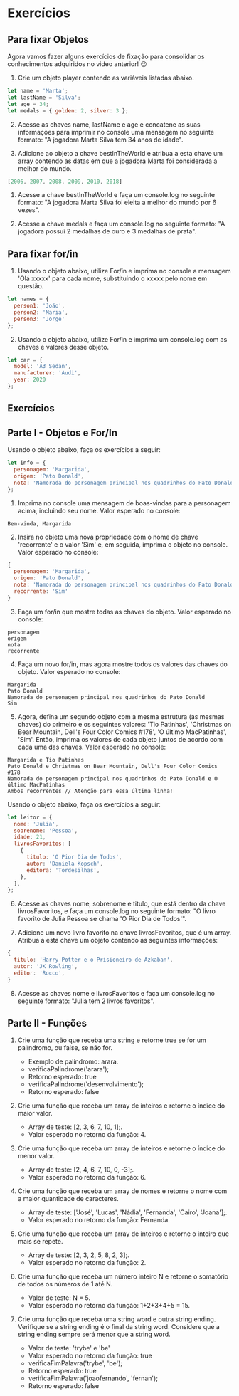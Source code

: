 # Exercícios

## Para fixar Objetos

Agora vamos fazer alguns exercícios de fixação para consolidar os conhecimentos adquiridos no video anterior! 😉

1. Crie um objeto player contendo as variáveis listadas abaixo.
```javascript
let name = 'Marta';
let lastName = 'Silva';
let age = 34;
let medals = { golden: 2, silver: 3 };
```
2. Acesse as chaves name, lastName e age e concatene as suas informações para imprimir no console uma mensagem no seguinte formato: "A jogadora Marta Silva tem 34 anos de idade".

3. Adicione ao objeto a chave bestInTheWorld e atribua a esta chave um array contendo as datas em que a jogadora Marta foi considerada a melhor do mundo.
```javascript
[2006, 2007, 2008, 2009, 2010, 2018]
```

1. Acesse a chave bestInTheWorld e faça um console.log no seguinte formato: "A jogadora Marta Silva foi eleita a melhor do mundo por 6 vezes".

2. Acesse a chave medals e faça um console.log no seguinte formato: "A jogadora possui 2 medalhas de ouro e 3 medalhas de prata".

## Para fixar for/in

1. Usando o objeto abaixo, utilize For/in e imprima no console a mensagem 'Olá xxxxx' para cada nome, substituindo o xxxxx pelo nome em questão.
```javascript
let names = {
  person1: 'João',
  person2: 'Maria',
  person3: 'Jorge' 
};
```

2. Usando o objeto abaixo, utilize For/in e imprima um console.log com as chaves e valores desse objeto.
```javascript
let car = {
  model: 'A3 Sedan',
  manufacturer: 'Audi',
  year: 2020
};
```

## Exercícios
## Parte I - Objetos e For/In

Usando o objeto abaixo, faça os exercícios a seguir:
```javascript
let info = {
  personagem: 'Margarida',
  origem: 'Pato Donald',
  nota: 'Namorada do personagem principal nos quadrinhos do Pato Donald',
};
```

1. Imprima no console uma mensagem de boas-vindas para a personagem acima, incluindo seu nome. Valor esperado no console:
```
Bem-vinda, Margarida
```

2. Insira no objeto uma nova propriedade com o nome de chave 'recorrente' e o valor 'Sim' e, em seguida, imprima o objeto no console. Valor esperado no console:
```javascript
{
  personagem: 'Margarida',
  origem: 'Pato Donald',
  nota: 'Namorada do personagem principal nos quadrinhos do Pato Donald',
  recorrente: 'Sim'
}
```

3. Faça um for/in que mostre todas as chaves do objeto. Valor esperado no console:
```
personagem
origem
nota
recorrente
```

4. Faça um novo for/in, mas agora mostre todos os valores das chaves do objeto. Valor esperado no console:
```
Margarida
Pato Donald
Namorada do personagem principal nos quadrinhos do Pato Donald
Sim
```

5. Agora, defina um segundo objeto com a mesma estrutura (as mesmas chaves) do primeiro e os seguintes valores: 'Tio Patinhas', 'Christmas on Bear Mountain, Dell's Four Color Comics #178', 'O último MacPatinhas', 'Sim'. Então, imprima os valores de cada objeto juntos de acordo com cada uma das chaves. Valor esperado no console:
```
Margarida e Tio Patinhas
Pato Donald e Christmas on Bear Mountain, Dell's Four Color Comics #178
Namorada do personagem principal nos quadrinhos do Pato Donald e O último MacPatinhas
Ambos recorrentes // Atenção para essa última linha!
```

Usando o objeto abaixo, faça os exercícios a seguir:
```javascript
let leitor = {
  nome: 'Julia',
  sobrenome: 'Pessoa',
  idade: 21,
  livrosFavoritos: [
    {
      titulo: 'O Pior Dia de Todos',
      autor: 'Daniela Kopsch',
      editora: 'Tordesilhas',
    },
  ],
};
```

6. Acesse as chaves nome, sobrenome e titulo, que está dentro da chave livrosFavoritos, e faça um console.log no seguinte formato: "O livro favorito de Julia Pessoa se chama 'O Pior Dia de Todos'".

7. Adicione um novo livro favorito na chave livrosFavoritos, que é um array. Atribua a esta chave um objeto contendo as seguintes informações:
```javascript
{
  titulo: 'Harry Potter e o Prisioneiro de Azkaban',
  autor: 'JK Rowling',
  editor: 'Rocco',
}
```

8. Acesse as chaves nome e livrosFavoritos e faça um console.log no seguinte formato: "Julia tem 2 livros favoritos".


## Parte II - Funções

1. Crie uma função que receba uma string e retorne true se for um palíndromo, ou false, se não for.
   * Exemplo de palíndromo: arara.
   * verificaPalindrome('arara');
   * Retorno esperado: true
   * verificaPalindrome('desenvolvimento');
   * Retorno esperado: false

2. Crie uma função que receba um array de inteiros e retorne o índice do maior valor.
   * Array de teste: [2, 3, 6, 7, 10, 1];.
   * Valor esperado no retorno da função: 4.

3. Crie uma função que receba um array de inteiros e retorne o índice do menor valor.
   * Array de teste: [2, 4, 6, 7, 10, 0, -3];.
   * Valor esperado no retorno da função: 6.

4. Crie uma função que receba um array de nomes e retorne o nome com a maior quantidade de caracteres.
   * Array de teste: ['José', 'Lucas', 'Nádia', 'Fernanda', 'Cairo', 'Joana'];.
   * Valor esperado no retorno da função: Fernanda.

5. Crie uma função que receba um array de inteiros e retorne o inteiro que mais se repete.
   * Array de teste: [2, 3, 2, 5, 8, 2, 3];.
   * Valor esperado no retorno da função: 2.

6. Crie uma função que receba um número inteiro N e retorne o somatório de todos os números de 1 até N.
   * Valor de teste: N = 5.
   * Valor esperado no retorno da função: 1+2+3+4+5 = 15.

7. Crie uma função que receba uma string word e outra string ending. Verifique se a string ending é o final da string word. Considere que a string ending sempre será menor que a string word.
   * Valor de teste: 'trybe' e 'be'
   * Valor esperado no retorno da função: true
   * verificaFimPalavra('trybe', 'be');
   * Retorno esperado: true
   * verificaFimPalavra('joaofernando', 'fernan');
   * Retorno esperado: false
